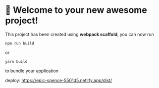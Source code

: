 # 🚀 Welcome to your new awesome project!

This project has been created using **webpack scaffold**, you can now run

```
npm run build
```

or

```
yarn build
```

to bundle your application

deploy: https://epic-spence-5501d5.netlify.app/dist/

